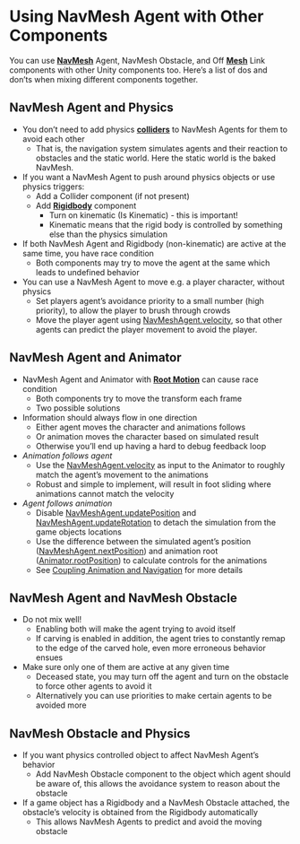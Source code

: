 # Using NavMesh Agent with Other Components

You can use [**NavMesh**][1] Agent, NavMesh Obstacle, and Off [**Mesh**][2] Link components with other Unity components too. Here’s a list of dos and don’ts when mixing different components together.

## NavMesh Agent and Physics

- You don’t need to add physics [**colliders**][3] to NavMesh Agents for them to avoid each other
    - That is, the navigation system simulates agents and their reaction to obstacles and the static world. Here the static world is the baked NavMesh.
- If you want a NavMesh Agent to push around physics objects or use physics triggers:
    - Add a Collider component (if not present)
    - Add [**Rigidbody**][4] component
        - Turn on kinematic (Is Kinematic) - this is important!
        - Kinematic means that the rigid body is controlled by something else than the physics simulation
- If both NavMesh Agent and Rigidbody (non-kinematic) are active at the same time, you have race condition
    - Both components may try to move the agent at the same which leads to undefined behavior
- You can use a NavMesh Agent to move e.g. a player character, without physics
    - Set players agent’s avoidance priority to a small number (high priority), to allow the player to brush through crowds
    - Move the player agent using [NavMeshAgent.velocity](https://docs.unity3d.com/ScriptReference/AI.NavMeshAgent-velocity.html), so that other agents can predict the player movement to avoid the player.

## NavMesh Agent and Animator

- NavMesh Agent and Animator with [**Root Motion**][5] can cause race condition
    - Both components try to move the transform each frame
    - Two possible solutions
- Information should always flow in one direction
    - Either agent moves the character and animations follows
    - Or animation moves the character based on simulated result
    - Otherwise you’ll end up having a hard to debug feedback loop
- _Animation follows agent_
    - Use the [NavMeshAgent.velocity](https://docs.unity3d.com/ScriptReference/AI.NavMeshAgent-velocity.html) as input to the Animator to roughly match the agent’s movement to the animations
    - Robust and simple to implement, will result in foot sliding where animations cannot match the velocity
- _Agent follows animation_
    - Disable [NavMeshAgent.updatePosition](https://docs.unity3d.com/ScriptReference/AI.NavMeshAgent-updatePosition.html) and [NavMeshAgent.updateRotation](https://docs.unity3d.com/ScriptReference/AI.NavMeshAgent-updateRotation.html) to detach the simulation from the game objects locations
    - Use the difference between the simulated agent’s position ([NavMeshAgent.nextPosition](https://docs.unity3d.com/ScriptReference/AI.NavMeshAgent-nextPosition.html)) and animation root ([Animator.rootPosition](https://docs.unity3d.com/ScriptReference/Animator-rootPosition.html)) to calculate controls for the animations
    - See [Coupling Animation and Navigation](CouplingAnimationAndNavigation.md) for more details

## NavMesh Agent and NavMesh Obstacle

- Do not mix well!
    - Enabling both will make the agent trying to avoid itself
    - If carving is enabled in addition, the agent tries to constantly remap to the edge of the carved hole, even more erroneous behavior ensues
- Make sure only one of them are active at any given time
    - Deceased state, you may turn off the agent and turn on the obstacle to force other agents to avoid it
    - Alternatively you can use priorities to make certain agents to be avoided more

## NavMesh Obstacle and Physics

- If you want physics controlled object to affect NavMesh Agent’s behavior
    - Add NavMesh Obstacle component to the object which agent should be aware of, this allows the avoidance system to reason about the obstacle
- If a game object has a Rigidbody and a NavMesh Obstacle attached, the obstacle’s velocity is obtained from the Rigidbody automatically
    - This allows NavMesh Agents to predict and avoid the moving obstacle

[1]: ./Glossary.md "A mesh that Unity generates to approximate the walkable areas and obstacles in your environment for path finding and AI-controlled navigation."
[2]: https://docs.unity3d.com/Manual/mesh-introduction.html "The main graphics primitive of Unity. Meshes make up a large part of your 3D worlds. Unity supports triangulated or Quadrangulated polygon meshes. Nurbs, Nurms, Subdiv surfaces must be converted to polygons."
[3]: https://docs.unity3d.com/Manual/CollidersOverview.html "An invisible shape that is used to handle physical collisions for an object. A collider doesn’t need to be exactly the same shape as the object’s mesh - a rough approximation is often more efficient and indistinguishable in gameplay."
[4]: https://docs.unity3d.com/Manual/class-Rigidbody.html "A component that allows a GameObject to be affected by simulated gravity and other forces."
[5]: https://docs.unity3d.com/Manual/RootMotion.html "Motion of character’s root node, whether it’s controlled by the animation itself or externally."
